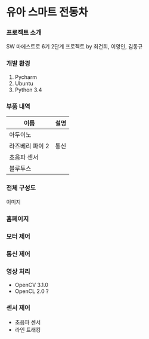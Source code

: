 # 유아 스마트 전동차
### 프로젝트 소개
SW 마에스트로 6기 2단계 프로젝트 by 최건희, 이영인, 김동규
### 개발 환경
1. Pycharm
2. Ubuntu
3. Python 3.4
### 부품 내역
|이름|설명|
| ------------- |:-------------:|
|아두이노||
|라즈베리 파이 2|통신|
|초음파 센서||
|블루투스||
### 전체 구성도
이미지
### 홈페이지
### 모터 제어
### 통신 제어
### 영상 처리
- OpenCV 3.1.0
- OpenCL 2.0 ?
### 센서 제어
- 초음파 센서
- 라인 트래킹
